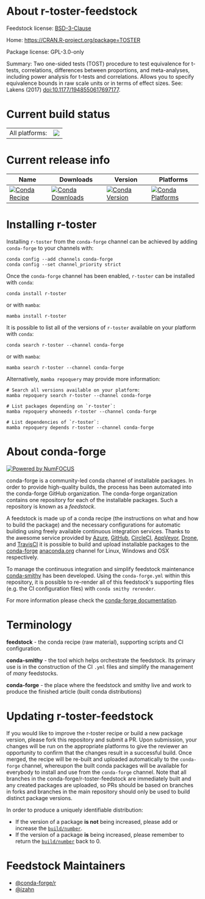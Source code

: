 About r-toster-feedstock
========================

Feedstock license: [BSD-3-Clause](https://github.com/conda-forge/r-toster-feedstock/blob/main/LICENSE.txt)

Home: https://CRAN.R-project.org/package=TOSTER

Package license: GPL-3.0-only

Summary: Two one-sided tests (TOST) procedure to test equivalence for t-tests, correlations, differences between proportions, and meta-analyses, including power analysis for t-tests and correlations. Allows you to specify equivalence bounds in raw scale units or in terms of effect sizes. See: Lakens (2017) <doi:10.1177/1948550617697177>.

Current build status
====================


<table><tr><td>All platforms:</td>
    <td>
      <a href="https://dev.azure.com/conda-forge/feedstock-builds/_build/latest?definitionId=13348&branchName=main">
        <img src="https://dev.azure.com/conda-forge/feedstock-builds/_apis/build/status/r-toster-feedstock?branchName=main">
      </a>
    </td>
  </tr>
</table>

Current release info
====================

| Name | Downloads | Version | Platforms |
| --- | --- | --- | --- |
| [![Conda Recipe](https://img.shields.io/badge/recipe-r--toster-green.svg)](https://anaconda.org/conda-forge/r-toster) | [![Conda Downloads](https://img.shields.io/conda/dn/conda-forge/r-toster.svg)](https://anaconda.org/conda-forge/r-toster) | [![Conda Version](https://img.shields.io/conda/vn/conda-forge/r-toster.svg)](https://anaconda.org/conda-forge/r-toster) | [![Conda Platforms](https://img.shields.io/conda/pn/conda-forge/r-toster.svg)](https://anaconda.org/conda-forge/r-toster) |

Installing r-toster
===================

Installing `r-toster` from the `conda-forge` channel can be achieved by adding `conda-forge` to your channels with:

```
conda config --add channels conda-forge
conda config --set channel_priority strict
```

Once the `conda-forge` channel has been enabled, `r-toster` can be installed with `conda`:

```
conda install r-toster
```

or with `mamba`:

```
mamba install r-toster
```

It is possible to list all of the versions of `r-toster` available on your platform with `conda`:

```
conda search r-toster --channel conda-forge
```

or with `mamba`:

```
mamba search r-toster --channel conda-forge
```

Alternatively, `mamba repoquery` may provide more information:

```
# Search all versions available on your platform:
mamba repoquery search r-toster --channel conda-forge

# List packages depending on `r-toster`:
mamba repoquery whoneeds r-toster --channel conda-forge

# List dependencies of `r-toster`:
mamba repoquery depends r-toster --channel conda-forge
```


About conda-forge
=================

[![Powered by
NumFOCUS](https://img.shields.io/badge/powered%20by-NumFOCUS-orange.svg?style=flat&colorA=E1523D&colorB=007D8A)](https://numfocus.org)

conda-forge is a community-led conda channel of installable packages.
In order to provide high-quality builds, the process has been automated into the
conda-forge GitHub organization. The conda-forge organization contains one repository
for each of the installable packages. Such a repository is known as a *feedstock*.

A feedstock is made up of a conda recipe (the instructions on what and how to build
the package) and the necessary configurations for automatic building using freely
available continuous integration services. Thanks to the awesome service provided by
[Azure](https://azure.microsoft.com/en-us/services/devops/), [GitHub](https://github.com/),
[CircleCI](https://circleci.com/), [AppVeyor](https://www.appveyor.com/),
[Drone](https://cloud.drone.io/welcome), and [TravisCI](https://travis-ci.com/)
it is possible to build and upload installable packages to the
[conda-forge](https://anaconda.org/conda-forge) [anaconda.org](https://anaconda.org/)
channel for Linux, Windows and OSX respectively.

To manage the continuous integration and simplify feedstock maintenance
[conda-smithy](https://github.com/conda-forge/conda-smithy) has been developed.
Using the ``conda-forge.yml`` within this repository, it is possible to re-render all of
this feedstock's supporting files (e.g. the CI configuration files) with ``conda smithy rerender``.

For more information please check the [conda-forge documentation](https://conda-forge.org/docs/).

Terminology
===========

**feedstock** - the conda recipe (raw material), supporting scripts and CI configuration.

**conda-smithy** - the tool which helps orchestrate the feedstock.
                   Its primary use is in the construction of the CI ``.yml`` files
                   and simplify the management of *many* feedstocks.

**conda-forge** - the place where the feedstock and smithy live and work to
                  produce the finished article (built conda distributions)


Updating r-toster-feedstock
===========================

If you would like to improve the r-toster recipe or build a new
package version, please fork this repository and submit a PR. Upon submission,
your changes will be run on the appropriate platforms to give the reviewer an
opportunity to confirm that the changes result in a successful build. Once
merged, the recipe will be re-built and uploaded automatically to the
`conda-forge` channel, whereupon the built conda packages will be available for
everybody to install and use from the `conda-forge` channel.
Note that all branches in the conda-forge/r-toster-feedstock are
immediately built and any created packages are uploaded, so PRs should be based
on branches in forks and branches in the main repository should only be used to
build distinct package versions.

In order to produce a uniquely identifiable distribution:
 * If the version of a package **is not** being increased, please add or increase
   the [``build/number``](https://docs.conda.io/projects/conda-build/en/latest/resources/define-metadata.html#build-number-and-string).
 * If the version of a package **is** being increased, please remember to return
   the [``build/number``](https://docs.conda.io/projects/conda-build/en/latest/resources/define-metadata.html#build-number-and-string)
   back to 0.

Feedstock Maintainers
=====================

* [@conda-forge/r](https://github.com/conda-forge/r/)
* [@izahn](https://github.com/izahn/)

